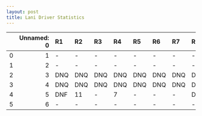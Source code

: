 ```yaml
---
layout: post 
title: Lani Driver Statistics
--- 
```


|    |   Unnamed: 0 | R1   | R2   | R3   | R4   | R5   | R6   | R7   | R8   | R9   | R10   | R11   | R12   |
|---:|-------------:|:-----|:-----|:-----|:-----|:-----|:-----|:-----|:-----|:-----|:------|:------|:------|
|  0 |            1 | -    | -    | -    | -    | -    | -    | -    | -    | -    | -     | -     | -     |
|  1 |            2 | -    | -    | -    | -    | -    | -    | -    | -    | -    | -     | -     | -     |
|  2 |            3 | DNQ  | DNQ  | DNQ  | DNQ  | DNQ  | DNQ  | DNQ  | DNQ  | DNQ  | DNQ   | DNQ   | -     |
|  3 |            4 | DNQ  | DNQ  | DNQ  | DNQ  | DNQ  | DNQ  | DNQ  | DNQ  | DNQ  | DNQ   | DNQ   | -     |
|  4 |            5 | DNF  | 11   | -    | 7    | -    | -    | -    | DNQ  | -    | DNF   | -     | -     |
|  5 |            6 | -    | -    | -    | -    | -    | -    | -    | -    | -    | nan   | nan   | nan   |